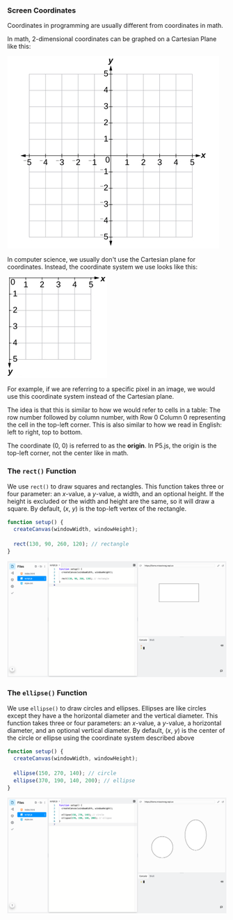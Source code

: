 ### Screen Coordinates

Coordinates in programming are usually different from coordinates in math. 

In math, 2-dimensional coordinates can be graphed on a Cartesian Plane like this:

![](../../Images/Cartesian_Plane.jpg)

In computer science, we usually don't use the Cartesian plane for coordinates. Instead, the coordinate system we use looks like this:

![](../../Images/Coordinate_Plane.jpg)

For example, if we are referring to a specific pixel in an image, we would use this coordinate system instead of the Cartesian plane. 

The idea is that this is similar to how we would refer to cells in a table: The row number followed by column number, with Row 0 Column 0 representing the cell in the top-left corner. This is also similar to how we read in English: left to right, top to bottom.

The coordinate (0, 0) is referred to as the **origin**. In P5.js, the origin is the top-left corner, not the center like in math.

### The `rect()` Function

We use `rect()` to draw squares and rectangles. This function takes three or four parameter: an *x*-value, a *y*-value, a width, and an optional height. If the height is excluded or the width and height are the same, so it will draw a square. By default, (*x*, *y*) is the top-left vertex of the rectangle.

```javascript
function setup() {
  createCanvas(windowWidth, windowHeight);

  rect(130, 90, 260, 120); // rectangle
}
```

![](../../Images/Rectangle1.png)

### The `ellipse()` Function

We use `ellipse()` to draw circles and ellipses. Ellipses are like circles except they have a the horizontal diameter and the vertical diameter. This function takes three or four parameters: an *x*-value, a *y*-value, a horizontal diameter, and an optional vertical diameter. By default, (*x*, *y*) is the center of the circle or ellipse using the coordinate system described above

```javascript
function setup() {
  createCanvas(windowWidth, windowHeight);

  ellipse(150, 270, 140); // circle
  ellipse(370, 190, 140, 200); // ellipse
}
```

![](../..//Images/Ellipse1.png)
